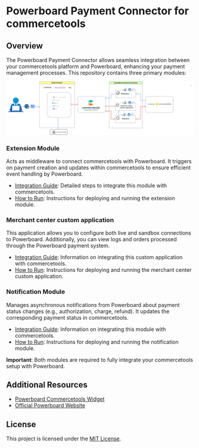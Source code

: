 # Powerboard Payment Connector for commercetools

## Overview

The Powerboard Payment Connector allows seamless integration between your commercetools platform and Powerboard, enhancing your payment management processes.  This repository contains three primary modules:

![Live Connection](docs/powerboard-connector.png)

### Extension Module
Acts as middleware to connect commercetools with Powerboard. It triggers on payment creation and updates within commercetools to ensure efficient event handling by Powerboard.
- [Integration Guide](extension/docs/IntegrationGuide.md): Detailed steps to integrate this module with commercetools.
- [How to Run](extension/docs/HowToRun.md): Instructions for deploying and running the extension module.

### Merchant center custom application
This application allows you to configure both live and sandbox connections to Powerboard. Additionally, you can view logs and orders processed through the Powerboard payment system.
- [Integration Guide](merchant-center-custom-application/docs/IntegrationGuide.md): Information on integrating this custom application with commercetools.
- [How to Run](merchant-center-custom-application/docs/HowToRun.md): Instructions for deploying and running the merchant center custom application.

### Notification Module
Manages asynchronous notifications from Powerboard about payment status changes (e.g., authorization, charge, refund). It updates the corresponding payment status in commercetools.
- [Integration Guide](notification/docs/IntegrationGuide.md): Information on integrating this module with commercetools.
- [How to Run](notification/docs/HowToRun.md): Instructions for deploying and running the notification module.

**Important**: Both modules are required to fully integrate your commercetools setup with Powerboard.

## Additional Resources
- [Powerboard Commercetools Widget](https://github.com/CommBank-PowerBoard/powerboard-e-commerce-commercetools-npm)
- [Official Powerboard Website](https://www.commbank.com.au/)

## License
This project is licensed under the [MIT License](LICENSE).
